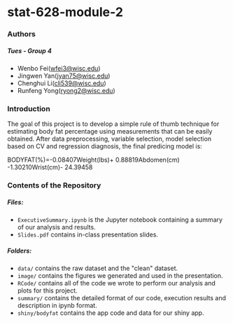 # stat-628-module-2
### Authors

##### Tues - Group 4 

* Wenbo Fei(wfei3@wisc.edu)
* Jingwen Yan(jyan75@wisc.edu)
* Chenghui Li(cli539@wisc.edu)
* Runfeng Yong(ryong2@wisc.edu)

### Introduction

The goal of this project is to develop a simple rule of thumb technique for estimating body fat percentage using measurements that can be easily obtained. After data preprocessing, variable selection, model selection based on CV and regression diagnosis, the final predicing model is:

BODYFAT(\%)=-0.08407Weight(lbs)+ 0.88819Abdomen(cm) -1.30210Wrist(cm)- 24.39458

### Contents of the Repository

##### Files:

* `ExecutiveSummary.ipynb` is the Jupyter notebook containing a summary of our analysis and results.
* `Slides.pdf` contains in-class presentation slides.

##### Folders:

* `data/` contains the raw dataset and the "clean" dataset.
* `image/` contains the figures we generated and used in the presentation.
* `RCode/` contains all of the code we wrote to perform our analysis and plots for this project.
* `summary/` contains the detailed format of our code, execution results and description in ipynb format.
* `shiny/bodyfat` contains the app code and data for our shiny app.

